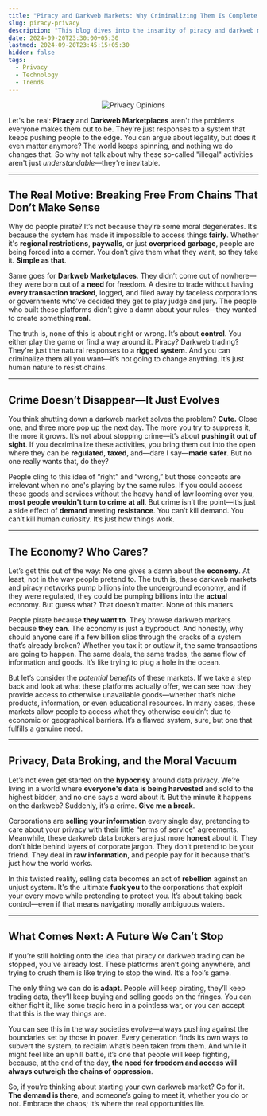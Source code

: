```yaml
---
title: "Piracy and Darkweb Markets: Why Criminalizing Them Is Complete Bullshit and Why It Doesn't Even Matter"
slug: piracy-privacy
description: "This blog dives into the insanity of piracy and darkweb markets, exploring why criminalizing them is utterly absurd. It’s a raw, no-bullshit look at how these platforms expose society’s desperate need for freedom and access. Instead of fearing the chaos, we should recognize the inevitability of human behavior in a rigged system."
date: 2024-09-20T23:30:00+05:30
lastmod: 2024-09-20T23:45:15+05:30
hidden: false
tags:
  - Privacy
  - Technology
  - Trends
---
```


<p align="center">
  <img src="https://imgs.xkcd.com/comics/privacy_opinions.png" alt="Privacy Opinions">
</p>

Let's be real: **Piracy** and **Darkweb Marketplaces** aren't the problems everyone makes them out to be. They're just responses to a system that keeps pushing people to the edge. You can argue about legality, but does it even matter anymore? The world keeps spinning, and nothing we do changes that. So why not talk about why these so-called "illegal" activities aren't just *understandable*—they're inevitable.

---

## **The Real Motive: Breaking Free From Chains That Don’t Make Sense**

Why do people pirate? It’s not because they’re some moral degenerates. It’s because the system has made it impossible to access things **fairly**. Whether it's **regional restrictions**, **paywalls**, or just **overpriced garbage**, people are being forced into a corner. You don’t give them what they want, so they take it. **Simple as that**. 

Same goes for **Darkweb Marketplaces**. They didn’t come out of nowhere—they were born out of a **need** for freedom. A desire to trade without having **every transaction tracked**, logged, and filed away by faceless corporations or governments who’ve decided they get to play judge and jury. The people who built these platforms didn’t give a damn about your rules—they wanted to create something **real**. 

The truth is, none of this is about right or wrong. It’s about **control**. You either play the game or find a way around it. Piracy? Darkweb trading? They're just the natural responses to a **rigged system**. And you can criminalize them all you want—it’s not going to change anything. It’s just human nature to resist chains. 

---

## **Crime Doesn’t Disappear—It Just Evolves**

You think shutting down a darkweb market solves the problem? **Cute.** Close one, and three more pop up the next day. The more you try to suppress it, the more it grows. It’s not about stopping crime—it’s about **pushing it out of sight**. If you decriminalize these activities, you bring them out into the open where they can be **regulated**, **taxed**, and—dare I say—**made safer**. But no one really wants that, do they? 

People cling to this idea of “right” and “wrong,” but those concepts are irrelevant when no one's playing by the same rules. If you could access these goods and services without the heavy hand of law looming over you, **most people wouldn't turn to crime at all**. But crime isn’t the point—it’s just a side effect of **demand** meeting **resistance**. You can’t kill demand. You can’t kill human curiosity. It’s just how things work.

---

## **The Economy? Who Cares?**

Let’s get this out of the way: No one gives a damn about the **economy**. At least, not in the way people pretend to. The truth is, these darkweb markets and piracy networks pump billions into the underground economy, and if they were regulated, they could be pumping billions into the **actual** economy. But guess what? That doesn’t matter. None of this matters.

People pirate because **they want to**. They browse darkweb markets because **they can**. The economy is just a byproduct. And honestly, why should anyone care if a few billion slips through the cracks of a system that’s already broken? Whether you tax it or outlaw it, the same transactions are going to happen. The same deals, the same trades, the same flow of information and goods. It’s like trying to plug a hole in the ocean.

But let’s consider the *potential benefits* of these markets. If we take a step back and look at what these platforms actually offer, we can see how they provide access to otherwise unavailable goods—whether that’s niche products, information, or even educational resources. In many cases, these markets allow people to access what they otherwise couldn’t due to economic or geographical barriers. It’s a flawed system, sure, but one that fulfills a genuine need.

---

## **Privacy, Data Broking, and the Moral Vacuum**

Let’s not even get started on the **hypocrisy** around data privacy. We’re living in a world where **everyone's data is being harvested** and sold to the highest bidder, and no one says a word about it. But the minute it happens on the darkweb? Suddenly, it’s a crime. **Give me a break**. 

Corporations are **selling your information** every single day, pretending to care about your privacy with their little “terms of service” agreements. Meanwhile, these darkweb data brokers are just more **honest** about it. They don’t hide behind layers of corporate jargon. They don’t pretend to be your friend. They deal in **raw information**, and people pay for it because that's just how the world works.

In this twisted reality, selling data becomes an act of **rebellion** against an unjust system. It's the ultimate **fuck you** to the corporations that exploit your every move while pretending to protect you. It’s about taking back control—even if that means navigating morally ambiguous waters.

---

## **What Comes Next: A Future We Can’t Stop**

If you’re still holding onto the idea that piracy or darkweb trading can be stopped, you’ve already lost. These platforms aren’t going anywhere, and trying to crush them is like trying to stop the wind. It’s a fool’s game. 

The only thing we can do is **adapt**. People will keep pirating, they’ll keep trading data, they’ll keep buying and selling goods on the fringes. You can either fight it, like some tragic hero in a pointless war, or you can accept that this is the way things are.

You can see this in the way societies evolve—always pushing against the boundaries set by those in power. Every generation finds its own ways to subvert the system, to reclaim what’s been taken from them. And while it might feel like an uphill battle, it’s one that people will keep fighting, because, at the end of the day, **the need for freedom and access will always outweigh the chains of oppression**.

So, if you’re thinking about starting your own darkweb market? Go for it. **The demand is there**, and someone’s going to meet it, whether you do or not. Embrace the chaos; it’s where the real opportunities lie.
